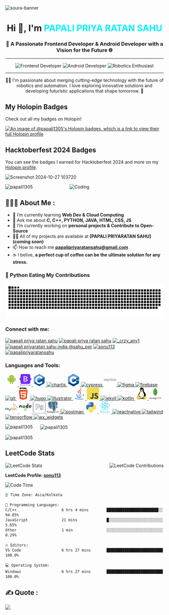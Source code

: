 <img src="https://res.cloudinary.com/superfolio/image/upload/v1620689979/68747470733a2f2f692e70696e696d672e636f6d2f6f726967696e616c732f63362f33332f63322f63363333633230656465383266306530636564376435373064626533613166332e676966_yjuh2s.gif" alt="soura-banner">

<h1 align="center">Hi 🤖, I'm <span style="color: #00f2fe;">PAPALI PRIYA RATAN SAHU</span></h1>

<h3 align="center">🚀 A Passionate Frontend Developer & Android Developer with a Vision for the Future 🌐</h3>

---

<p align="center">
  <img src="https://img.shields.io/badge/Frontend%20Developer-%23E34F26.svg?style=for-the-badge&logo=frontend&logoColor=white" alt="Frontend Developer">
  <img src="https://img.shields.io/badge/Android%20Developer-%233DDC84.svg?style=for-the-badge&logo=android&logoColor=white" alt="Android Developer">
  <img src="https://img.shields.io/badge/Robotics%20Enthusiast-%230072D6.svg?style=for-the-badge&logo=robot&logoColor=white" alt="Robotics Enthusiast">
</p>

---

<p align="center">👨‍💻 I'm passionate about merging cutting-edge technology with the future of robotics and automation. I love exploring innovative solutions and developing futuristic applications that shape tomorrow. 🤖</p>

## My Holopin Badges

Check out all my badges on Holopin!

[![An image of @papali1305's Holopin badges, which is a link to view their full Holopin profile](https://holopin.me/papali1305)](https://www.holopin.io/@papali1305#badges)

## Hacktoberfest 2024 Badges
You can see the badges I earned for Hacktoberfest 2024 and more on my [Holopin profile](https://www.holopin.io/@papali1305#badges).

![Screenshot 2024-10-27 103720](https://github.com/user-attachments/assets/df0d23d8-791f-46b6-bc94-83bb08ab87ad)


<img align="right" alt="Coding" width="300" src="https://valesh.dev/images/coder.gif">

<p align="left"> <img src="https://komarev.com/ghpvc/?username=papali1305&label=Profile%20views&color=0e75b6&style=flat" alt="papali1305" /> </p>
<h2> 👨🏻‍💻 About Me :</h2>

- 🌱 I’m currently learning **Web Dev & Cloud Computing**
- 💬 Ask me about **C, C++, PYTHON, JAVA, HTML, CSS, JS**
- 📝 I’m currently working on **personal projects & Contribute to Open-Source**
- 👨‍💻 All of my projects are available at **[PAPALI PRIYARATAN SAHU](coming soon)**
- 📫 How to reach me **papalipriyaratansahu@gmail.com**
- ☕ I belive, **a perfect cup of coffee can be the ultimate solution for any stress.**


### 🐍 Python Eating My Contributions
<source
    media="(prefers-color-scheme: light)"
    srcset="https://raw.githubusercontent.com/platane/snk/output/github-contribution-grid-snake.svg"
  />
  <img
    alt="github contribution grid snake animation"
    src="https://raw.githubusercontent.com/platane/snk/output/github-contribution-grid-snake.svg"
  />


<h3 align="left">Connect with me:</h3>
<p align="left">
<a href="https://linkedin.com/in/papali priya ratan sahu" target="blank"><img align="center" src="https://raw.githubusercontent.com/rahuldkjain/github-profile-readme-generator/master/src/images/icons/Social/linked-in-alt.svg" alt="papali priya ratan sahu" height="30" width="40" /></a>
<a href="https://fb.com/papali priya ratan sahu" target="blank"><img align="center" src="https://raw.githubusercontent.com/rahuldkjain/github-profile-readme-generator/master/src/images/icons/Social/facebook.svg" alt="papali priya ratan sahu" height="30" width="40" /></a>
<a href="https://instagram.com/_crzy_any1" target="blank"><img align="center" src="https://raw.githubusercontent.com/rahuldkjain/github-profile-readme-generator/master/src/images/icons/Social/instagram.svg" alt="_crzy_any1" height="30" width="40" /></a>
<a href="https://www.hackerrank.com/papali priyaratan sahu india @sahu_ppr" target="blank"><img align="center" src="https://raw.githubusercontent.com/rahuldkjain/github-profile-readme-generator/master/src/images/icons/Social/hackerrank.svg" alt="papali priyaratan sahu india @sahu_ppr" height="30" width="40" /></a>
<a href="https://www.leetcode.com/sonu113" target="blank"><img align="center" src="https://raw.githubusercontent.com/rahuldkjain/github-profile-readme-generator/master/src/images/icons/Social/leet-code.svg" alt="sonu113" height="30" width="40" /></a>
<a href="https://auth.geeksforgeeks.org/user/papalipriyaratansahu" target="blank"><img align="center" src="https://raw.githubusercontent.com/rahuldkjain/github-profile-readme-generator/master/src/images/icons/Social/geeks-for-geeks.svg" alt="papalipriyaratansahu" height="30" width="40" /></a>
</p>

<h3 align="left">Languages and Tools:</h3>
<p align="left"> <a href="https://developer.android.com" target="_blank" rel="noreferrer"> <img src="https://raw.githubusercontent.com/devicons/devicon/master/icons/android/android-original-wordmark.svg" alt="android" width="40" height="40"/> </a> <a href="https://getbootstrap.com" target="_blank" rel="noreferrer"> <img src="https://raw.githubusercontent.com/devicons/devicon/master/icons/bootstrap/bootstrap-plain-wordmark.svg" alt="bootstrap" width="40" height="40"/> </a> <a href="https://www.cprogramming.com/" target="_blank" rel="noreferrer"> <img src="https://raw.githubusercontent.com/devicons/devicon/master/icons/c/c-original.svg" alt="c" width="40" height="40"/> </a> <a href="https://www.chartjs.org" target="_blank" rel="noreferrer"> <img src="https://www.chartjs.org/media/logo-title.svg" alt="chartjs" width="40" height="40"/> </a> <a href="https://www.w3schools.com/cpp/" target="_blank" rel="noreferrer"> <img src="https://raw.githubusercontent.com/devicons/devicon/master/icons/cplusplus/cplusplus-original.svg" alt="cplusplus" width="40" height="40"/> </a> <a href="https://www.cypress.io" target="_blank" rel="noreferrer"> <img src="https://raw.githubusercontent.com/simple-icons/simple-icons/6e46ec1fc23b60c8fd0d2f2ff46db82e16dbd75f/icons/cypress.svg" alt="cypress" width="40" height="40"/> </a> <a href="https://expressjs.com" target="_blank" rel="noreferrer"> <img src="https://raw.githubusercontent.com/devicons/devicon/master/icons/express/express-original-wordmark.svg" alt="express" width="40" height="40"/> </a> <a href="https://www.figma.com/" target="_blank" rel="noreferrer"> <img src="https://www.vectorlogo.zone/logos/figma/figma-icon.svg" alt="figma" width="40" height="40"/> </a> <a href="https://firebase.google.com/" target="_blank" rel="noreferrer"> <img src="https://www.vectorlogo.zone/logos/firebase/firebase-icon.svg" alt="firebase" width="40" height="40"/> </a> <a href="https://git-scm.com/" target="_blank" rel="noreferrer"> <img src="https://www.vectorlogo.zone/logos/git-scm/git-scm-icon.svg" alt="git" width="40" height="40"/> </a> <a href="https://www.w3.org/html/" target="_blank" rel="noreferrer"> <img src="https://raw.githubusercontent.com/devicons/devicon/master/icons/html5/html5-original-wordmark.svg" alt="html5" width="40" height="40"/> </a> <a href="https://gohugo.io/" target="_blank" rel="noreferrer"> <img src="https://api.iconify.design/logos-hugo.svg" alt="hugo" width="40" height="40"/> </a> <a href="https://www.adobe.com/in/products/illustrator.html" target="_blank" rel="noreferrer"> <img src="https://www.vectorlogo.zone/logos/adobe_illustrator/adobe_illustrator-icon.svg" alt="illustrator" width="40" height="40"/> </a> <a href="https://www.java.com" target="_blank" rel="noreferrer"> <img src="https://raw.githubusercontent.com/devicons/devicon/master/icons/java/java-original.svg" alt="java" width="40" height="40"/> </a> <a href="https://developer.mozilla.org/en-US/docs/Web/JavaScript" target="_blank" rel="noreferrer"> <img src="https://raw.githubusercontent.com/devicons/devicon/master/icons/javascript/javascript-original.svg" alt="javascript" width="40" height="40"/> </a> <a href="https://jekyllrb.com/" target="_blank" rel="noreferrer"> <img src="https://www.vectorlogo.zone/logos/jekyllrb/jekyllrb-icon.svg" alt="jekyll" width="40" height="40"/> </a> <a href="https://kotlinlang.org" target="_blank" rel="noreferrer"> <img src="https://www.vectorlogo.zone/logos/kotlinlang/kotlinlang-icon.svg" alt="kotlin" width="40" height="40"/> </a> <a href="https://www.linux.org/" target="_blank" rel="noreferrer"> <img src="https://raw.githubusercontent.com/devicons/devicon/master/icons/linux/linux-original.svg" alt="linux" width="40" height="40"/> </a> <a href="https://www.mongodb.com/" target="_blank" rel="noreferrer"> <img src="https://raw.githubusercontent.com/devicons/devicon/master/icons/mongodb/mongodb-original-wordmark.svg" alt="mongodb" width="40" height="40"/> </a> <a href="https://www.mysql.com/" target="_blank" rel="noreferrer"> <img src="https://raw.githubusercontent.com/devicons/devicon/master/icons/mysql/mysql-original-wordmark.svg" alt="mysql" width="40" height="40"/> </a> <a href="https://nodejs.org" target="_blank" rel="noreferrer"> <img src="https://raw.githubusercontent.com/devicons/devicon/master/icons/nodejs/nodejs-original-wordmark.svg" alt="nodejs" width="40" height="40"/> </a> <a href="https://www.photoshop.com/en" target="_blank" rel="noreferrer"> <img src="https://raw.githubusercontent.com/devicons/devicon/master/icons/photoshop/photoshop-line.svg" alt="photoshop" width="40" height="40"/> </a> <a href="https://www.postgresql.org" target="_blank" rel="noreferrer"> <img src="https://raw.githubusercontent.com/devicons/devicon/master/icons/postgresql/postgresql-original-wordmark.svg" alt="postgresql" width="40" height="40"/> </a> <a href="https://postman.com" target="_blank" rel="noreferrer"> <img src="https://www.vectorlogo.zone/logos/getpostman/getpostman-icon.svg" alt="postman" width="40" height="40"/> </a> <a href="https://www.python.org" target="_blank" rel="noreferrer"> <img src="https://raw.githubusercontent.com/devicons/devicon/master/icons/python/python-original.svg" alt="python" width="40" height="40"/> </a> <a href="https://reactjs.org/" target="_blank" rel="noreferrer"> <img src="https://raw.githubusercontent.com/devicons/devicon/master/icons/react/react-original-wordmark.svg" alt="react" width="40" height="40"/> </a> <a href="https://reactnative.dev/" target="_blank" rel="noreferrer"> <img src="https://reactnative.dev/img/header_logo.svg" alt="reactnative" width="40" height="40"/> </a> <a href="https://tailwindcss.com/" target="_blank" rel="noreferrer"> <img src="https://www.vectorlogo.zone/logos/tailwindcss/tailwindcss-icon.svg" alt="tailwind" width="40" height="40"/> </a> <a href="https://www.tensorflow.org" target="_blank" rel="noreferrer"> <img src="https://www.vectorlogo.zone/logos/tensorflow/tensorflow-icon.svg" alt="tensorflow" width="40" height="40"/> </a> <a href="https://www.wxwidgets.org/" target="_blank" rel="noreferrer"> <img src="https://upload.wikimedia.org/wikipedia/commons/b/bb/WxWidgets.svg" alt="wx_widgets" width="40" height="40"/> </a> </p>

<p><img align="left" src="https://github-readme-stats.vercel.app/api/top-langs?username=papali1305&show_icons=true&locale=en&layout=compact" alt="papali1305" style="margin-right: 20px;" /></p>

<p>&nbsp;<img align="center" src="https://github-readme-stats.vercel.app/api?username=papali1305&show_icons=true&locale=en" alt="papali1305" /></p>

<p><img align="center" src="https://github-readme-streak-stats.herokuapp.com/?user=papali1305&" alt="papali1305" /></p>

## LeetCode Stats

<div style="display: flex; justify-content: space-between;">
    <img src="https://leetcard.jacoblin.cool/sonu113?theme=light&extension=activity" alt="LeetCode Stats" />
    <img src="https://leetcard.jacoblin.cool/sonu113?theme=light&extension=heatmap" alt="LeetCode Contributions" />
</div>

**LeetCode Profile: [sonu113](https://leetcode.com/u/sonu113/)**



![Code Time](http://img.shields.io/badge/Code%20Time-263%20hrs%2056%20mins-blue)
```text
⌚︎ Time Zone: Asia/Kolkata

💬 Programming Languages: 
C/C++                    6 hrs 4 mins        ███████████████████████░░   94.05% 
JavaScript               21 mins             █░░░░░░░░░░░░░░░░░░░░░░░░   5.65% 
Other                    1 min               ░░░░░░░░░░░░░░░░░░░░░░░░░   0.29%

🔥 Editors: 
VS Code                  6 hrs 27 mins       █████████████████████████   100.0%

💻 Operating System: 
Windows                  6 hrs 27 mins       █████████████████████████   100.0%

```

## ✍️ Quote :

![](https://quotes-github-readme.vercel.app/api?type=horizontal&theme=radical)




